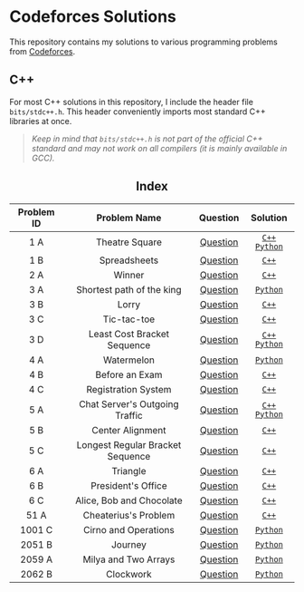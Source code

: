 # Codeforces Solutions

This repository contains my solutions to various programming problems from [Codeforces](https://codeforces.com/).

## C++
For most C++ solutions in this repository, I include the header file `bits/stdc++.h`.
This header conveniently imports most standard C++ libraries at once. 

> *Keep in mind that `bits/stdc++.h` is not part of the official C++ standard and may not work on all compilers (it is mainly available in GCC).*

<div align="center">
<h2>Index</h2>

|Problem ID| Problem Name | Question | Solution |
| :------: | :----------: | :------: | :------: |
| 1 A | Theatre Square | [Question](https://codeforces.com/problemset/problem/1/A) | [`C++`](https://github.com/CodeByElie/Codeforces/blob/main/Codes/1A%20-%20Theatre%20Square/1A.cpp) [`Python`](https://github.com/CodeByElie/Codeforces/blob/main/Codes/1A%20-%20Theatre%20Square/1A.py) |
| 1 B | Spreadsheets | [Question](https://codeforces.com/problemset/problem/1/B) | [`C++`](https://github.com/CodeByElie/Codeforces/blob/main/Codes/1B%20-%20Spreadsheets/1B.cpp) |
| 2 A | Winner | [Question](https://codeforces.com/problemset/problem/2/A) | [`C++`](https://github.com/CodeByElie/Codeforces/blob/main/Codes/2A%20-%20Winner/2A.cpp) |
| 3 A | Shortest path of the king | [Question](https://codeforces.com/problemset/problem/3/A) | [`Python`](https://github.com/CodeByElie/Codeforces/blob/main/Codes/3A%20-%20Shortest%20path%20of%20the%20king/3A.py) |
| 3 B | Lorry | [Question](https://codeforces.com/problemset/problem/3/B) | [`C++`](https://github.com/CodeByElie/Codeforces/blob/main/Codes/3B%20-%20Lorry/3B.cpp) |
| 3 C | Tic-tac-toe | [Question](https://codeforces.com/problemset/problem/3/C) | [`C++`](https://github.com/CodeByElie/Codeforces/blob/main/Codes/3C%20-%20Tic-tac-toe/3C.cpp) |
| 3 D | Least Cost Bracket Sequence | [Question](https://codeforces.com/problemset/problem/3/D) | [`C++`](https://github.com/CodeByElie/Codeforces/blob/main/Codes/3D%20-%20Least%20Cost%20Bracket%20Sequence/3D.cpp) [`Python`](https://github.com/CodeByElie/Codeforces/blob/main/Codes/3D%20-%20Least%20Cost%20Bracket%20Sequence/3D.py) |
| 4 A | Watermelon | [Question](https://codeforces.com/problemset/problem/4/A) | [`Python`](https://github.com/CodeByElie/Codeforces/blob/main/Codes/4A%20-%20Watermelon/4A.py) |
| 4 B | Before an Exam | [Question](https://codeforces.com/problemset/problem/4/B) | [`C++`](https://github.com/CodeByElie/Codeforces/blob/main/Codes/4B%20-%20Before%20an%20Exam/4B.cpp) |
| 4 C | Registration System | [Question](https://codeforces.com/problemset/problem/4/C) | [`C++`](https://github.com/CodeByElie/Codeforces/blob/main/Codes/4C%20-%20Registration%20system/4C.cpp) |
| 5 A | Chat Server's Outgoing Traffic | [Question](https://codeforces.com/problemset/problem/5/A) | [`C++`](https://github.com/CodeByElie/Codeforces/blob/main/Codes/5A%20-%20Chat%20Server's%20Outgoing%20Traffic/5A.cpp) [`Python`](https://github.com/CodeByElie/Codeforces/blob/main/Codes/5A%20-%20Chat%20Server's%20Outgoing%20Traffic/5A.py) |
| 5 B | Center Alignment | [Question](https://codeforces.com/problemset/problem/5/B) | [`C++`](https://github.com/CodeByElie/Codeforces/blob/main/Codes/5B%20-%20Center%20Alignment/5B.cpp) |
| 5 C | Longest Regular Bracket Sequence | [Question](https://codeforces.com/problemset/problem/5/C) | [`C++`](https://github.com/CodeByElie/Codeforces/tree/main/Codes/5C%20-%20Longest%20Regular%20Bracket%20Sequence) |
| 6 A | Triangle | [Question](https://codeforces.com/problemset/problem/6/A) | [`C++`](https://github.com/CodeByElie/Codeforces/blob/main/Codes/6A%20-%20Triangle/6A.cpp) |
| 6 B | President's Office | [Question](https://codeforces.com/problemset/problem/6/B) | [`C++`](https://github.com/CodeByElie/Codeforces/blob/main/Codes/6B%20-%20President's%20Office/6B.cpp) |
| 6 C | Alice, Bob and Chocolate | [Question](https://codeforces.com/problemset/problem/6/C) | [`C++`](https://github.com/CodeByElie/Codeforces/blob/main/Codes/6C%20-%20Alice%2C%20Bob%20and%20Chocolate/6C.cpp) |
| 51 A | Cheaterius's Problem | [Question](https://codeforces.com/problemset/problem/51/A) | [`C++`](https://github.com/CodeByElie/Codeforces/blob/main/Codes/51A%20-%20Cheaterius's%20Problem/51A.cpp) |
| 1001 C | Cirno and Operations | [Question](https://codeforces.com/problemset/problem/1001/C) | [`Python`](https://github.com/CodeByElie/Codeforces/blob/main/Codes/1001C%20-%20Cirno%20and%20Operations/1001C.py) |
| 2051 B | Journey | [Question](https://codeforces.com/problemset/problem/2051/B) | [`Python`](https://github.com/CodeByElie/Codeforces/blob/main/Codes/2051B%20-Journey/2051B.py) |
| 2059 A | Milya and Two Arrays | [Question](https://codeforces.com/problemset/problem/2059/A) | [`Python`](https://github.com/CodeByElie/Codeforces/blob/main/Codes/2059A%20-%20Milya%20and%20Two%20Arrays/2059A.py) |
| 2062 B | Clockwork | [Question](https://codeforces.com/problemset/problem/2062/B) | [`Python`](https://github.com/CodeByElie/Codeforces/blob/main/Codes/2062B%20-%20Clockwork/2062B.py) |


</div>